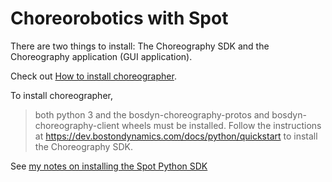 # Choreorobotics with Spot

There are two things to install: The Choreography SDK and the Choreography application (GUI application).

Check out [How to install choreographer](https://support.bostondynamics.com/s/article/How-to-Install-Choreographer).

To install choreographer, 
>both python 3 and the bosdyn-choreography-protos and bosdyn-choreography-client wheels must be installed. 
>Follow the instructions at https://dev.bostondynamics.com/docs/python/quickstart to install the Choreography SDK.

See [my notes on installing the Spot Python SDK](./DevBasics.md)
